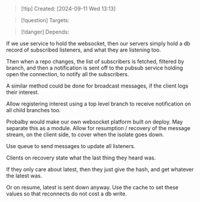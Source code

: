 
>[!tip] Created: [2024-09-11 Wed 13:13]

>[!question] Targets: 

>[!danger] Depends: 

If we use service to hold the websocket, then our servers simply hold a db record of subscribed listeners, and what they are listening too.

Then when a repo changes, the list of subscribers is fetched, filtered by branch, and then a notification is sent off to the pubsub service holding open the connection, to notify all the subscribers.

A similar method could be done for broadcast messages, if the client logs their interest.

Allow registering interest using a top level branch to receive notification on all child branches too.

Probalby would make our own websocket platform built on deploy.
May separate this as a module.
Allow for resumption / recovery of the message stream, on the client side, to cover when the isolate goes down.

Use queue to send messages to update all listeners.

Clients on recovery state what the last thing they heard was.

If they only care about latest, then they just give the hash, and get whatever the latest was.

Or on resume, latest is sent down anyway.
Use the cache to set these values so that reconnects do not cost a db write.
